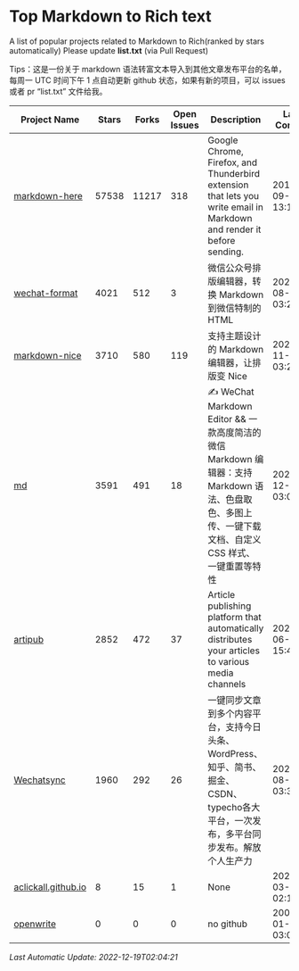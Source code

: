 # Top Markdown to Rich text
A list of popular projects related to Markdown to Rich(ranked by stars automatically)
Please update **list.txt** (via Pull Request)

Tips：这是一份关于 markdown 语法转富文本导入到其他文章发布平台的名单，每周一 UTC 时间下午 1 点自动更新 github 状态，如果有新的项目，可以 issues 或者 pr “list.txt” 文件给我。

| Project Name | Stars | Forks | Open Issues | Description | Last Commit |
| ------------ | ----- | ----- | ----------- | ----------- | ----------- |
| [markdown-here](https://github.com/adam-p/markdown-here) | 57538 | 11217 | 318 | Google Chrome, Firefox, and Thunderbird extension that lets you write email in Markdown and render it before sending. | 2018-09-30 13:17:46 |
| [wechat-format](https://github.com/lyricat/wechat-format) | 4021 | 512 | 3 | 微信公众号排版编辑器，转换 Markdown 到微信特制的 HTML | 2021-08-24 03:22:49 |
| [markdown-nice](https://github.com/mdnice/markdown-nice) | 3710 | 580 | 119 | 支持主题设计的 Markdown 编辑器，让排版变 Nice | 2020-11-12 03:20:27 |
| [md](https://github.com/doocs/md) | 3591 | 491 | 18 | ✍ WeChat Markdown Editor && 一款高度简洁的微信 Markdown 编辑器：支持 Markdown 语法、色盘取色、多图上传、一键下载文档、自定义 CSS 样式、一键重置等特性 | 2022-12-09 03:02:37 |
| [artipub](https://github.com/crawlab-team/artipub) | 2852 | 472 | 37 | Article publishing platform that automatically distributes your articles to various media channels | 2021-06-12 15:46:38 |
| [Wechatsync](https://github.com/wechatsync/Wechatsync) | 1960 | 292 | 26 | 一键同步文章到多个内容平台，支持今日头条、WordPress、知乎、简书、掘金、CSDN、typecho各大平台，一次发布，多平台同步发布。解放个人生产力 | 2022-08-21 03:34:13 |
| [aclickall.github.io](https://github.com/aclickall/aclickall.github.io) | 8 | 15 | 1 | None | 2020-03-26 02:10:32 |
| [openwrite](https://www.openwrite.cn/) | 0 | 0 | 0 | no github | 2006-01-02 03:04:05 |

*Last Automatic Update: 2022-12-19T02:04:21*